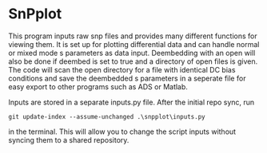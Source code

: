 # SnPplot


This program inputs raw snp files and provides many different functions for
viewing them. It is set up for plotting differential data and can handle normal
or mixed mode s parameters as data input. Deembedding with an open will also
be done if deembed is set to true and a directory of open files is given. The
code will scan the open directory for a file with identical DC bias conditions
and save the deembedded s parameters in a seperate file for easy export to
other programs such as ADS or Matlab. 

Inputs are stored in a separate inputs.py file. After the initial repo sync, run 


` git update-index --assume-unchanged .\snpplot\inputs.py
`

in the terminal. This will allow you to change the script inputs without syncing
them to a shared repository.